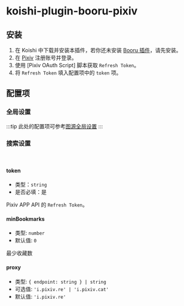 # koishi-plugin-booru-pixiv

## 安装

1. 在 Koishi 中下载并安装本插件，若你还未安装 [Booru 插件](../index.md)，请先安装。
2. 在 [Pixiv](https://www.pixiv.net/) 注册账号并登录。
3. 使用 [Pixiv OAuth Script] 脚本获取 `Refresh Token`。
4. 将 `Refresh Token` 填入配置项中的 `token` 项。

## 配置项

### 全局设置

:::tip
此处的配置项可参考[图源全局设置](../config#图源全局设置)
:::

### 搜索设置

<br>

#### token

- 类型：`string`
- 是否必填：是

Pixiv APP API 的 `Refresh Token`。

#### minBookmarks

- 类型: `number`
- 默认值: `0`

最少收藏数

#### proxy

- 类型: `{ endpoint: string } | string`
- 可选值: `'i.pixiv.re' | 'i.pixiv.cat'`
- 默认值: `'i.pixiv.re'`
